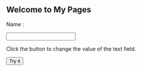 ## Welcome to My Pages


Name : <p id="showText"></p>
<input type="text" id="myText" value="">

<p>Click the button to change the value of the text field.</p>

<button onclick="myFunction()">Try it</button>

<script>
function myFunction() {
	var no = document.getElementById("myText").value;
    document.getElementById("showText").innerHTML = no;
}
  
### Markdown

Markdown is a lightweight and easy-to-use syntax for styling your writing. It includes conventions for

```markdown
Syntax highlighted code block

# Header 1
## Header 2
### Header 3

- Bulleted
- List

1. Numbered
2. List

**Bold** and _Italic_ and `Code` text

[Link](url) and ![Image](src)
```

For more details see [GitHub Flavored Markdown](https://guides.github.com/features/mastering-markdown/).

### Jekyll Themes

Your Pages site will use the layout and styles from the Jekyll theme you have selected in your [repository settings](https://github.com/tunmonako/wacanda.github.io/settings). The name of this theme is saved in the Jekyll `_config.yml` configuration file.

### Support or Contact

Having trouble with Pages? Check out our [documentation](https://help.github.com/categories/github-pages-basics/) or [contact support](https://github.com/contact) and we’ll help you sort it out.
